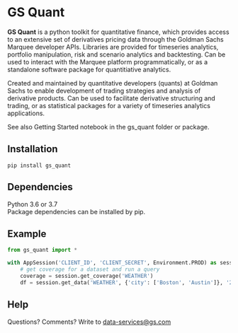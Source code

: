 # GS Quant

**GS Quant** is a python toolkit for quantitative finance, which provides access to an extensive set of derivatives pricing data through the Goldman Sachs Marquee developer APIs. Libraries are provided for timeseries analytics, portfolio manipulation, risk and scenario analytics and backtesting. Can be used to interact with the Marquee platform programmatically, or as a standalone software package for quantitiative analytics.

Created and maintained by quantitative developers (quants) at Goldman Sachs to enable development of trading strategies and analysis of derivative products. Can be used to facilitate derivative structuring and trading, or as statistical packages for a variety of timeseries analytics applications. 

See also Getting Started notebook in the gs_quant folder or package.

## Installation
```pip install gs_quant```

## Dependencies
Python 3.6 or 3.7  
Package dependencies can be installed by pip.

## Example
```python
from gs_quant import *

with AppSession('CLIENT_ID', 'CLIENT_SECRET', Environment.PROD) as session:
    # get coverage for a dataset and run a query
    coverage = session.get_coverage('WEATHER')
    df = session.get_data('WEATHER', {'city': ['Boston', 'Austin']}, '2016-02-01', '2016-02-14')
```

## Help
Questions? Comments? Write to data-services@gs.com
